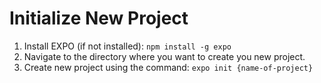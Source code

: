 # Initialize New Project

1. Install EXPO (if not installed): `npm install -g expo`
2. Navigate to the directory where you want to create you new project.
3. Create new project using the command: `expo init {name-of-project}`